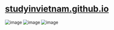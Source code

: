 # [studyinvietnam.github.io](https://studyinvietnam.github.io/)

![image](https://user-images.githubusercontent.com/75318518/147353982-060bd2cf-4c43-479e-8ce5-f2abe188f508.png)
![image](https://user-images.githubusercontent.com/75318518/147354107-a576f42a-0c26-4840-80b2-ba1788de06eb.png)
![image](https://user-images.githubusercontent.com/75318518/147354361-576a8d98-7fe6-49fb-bad6-df9f8bb809dd.png)
